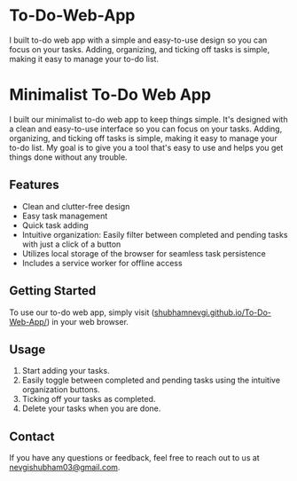 # To-Do-Web-App
I built to-do web app with a simple and easy-to-use design so you can focus on your tasks. Adding, organizing, and ticking off tasks is simple, making it easy to manage your to-do list.


# Minimalist To-Do Web App

I built our minimalist to-do web app to keep things simple. It's designed with a clean and easy-to-use interface so you can focus on your tasks. Adding, organizing, and ticking off tasks is simple, making it easy to manage your to-do list. My goal is to give you a tool that's easy to use and helps you get things done without any trouble.

## Features
- Clean and clutter-free design
- Easy task management
- Quick task adding
- Intuitive organization: Easily filter between completed and pending tasks with just a click of a button
- Utilizes local storage of the browser for seamless task persistence
- Includes a service worker for offline access

## Getting Started
To use our to-do web app, simply visit ([shubhamnevgi.github.io/To-Do-Web-App/](https://shubhamnevgi.github.io/To-Do-Web-App/)) in your web browser.

## Usage
1. Start adding your tasks.
2. Easily toggle between completed and pending tasks using the intuitive organization buttons.
3. Ticking off your tasks as completed.
4. Delete your tasks when you are done.

## Contact
If you have any questions or feedback, feel free to reach out to us at nevgishubham03@gmail.com.
